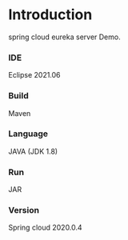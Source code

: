 # Introduction
spring cloud eureka server Demo.
### IDE
Eclipse 2021.06
### Build
Maven
### Language
JAVA (JDK 1.8)
### Run
JAR
### Version
Spring cloud 2020.0.4
